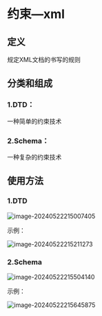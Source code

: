# 约束—xml

## 定义

规定XML文档的书写的规则

## 分类和组成

### 1.DTD：

一种简单的约束技术

### 2.Schema：

一种复杂的约束技术

## 使用方法

### 1.DTD

![image-20240522215007405](../TyporaImage/image-20240522215007405.png)



   示例：

![image-20240522215211273](../TyporaImage/image-20240522215211273.png)

### 2.Schema

![image-20240522215504140](../TyporaImage/image-20240522215504140.png)

示例：

![image-20240522215645875](../TyporaImage/image-20240522215645875.png)